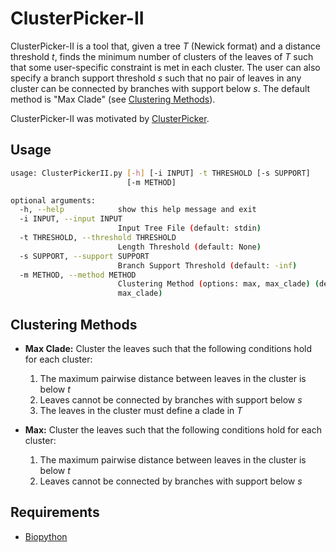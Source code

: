# ClusterPicker-II
ClusterPicker-II is a tool that, given a tree *T* (Newick format) and a distance threshold *t*, finds the minimum number of clusters of the leaves of *T* such that some user-specific constraint is met in each cluster. The user can also specify a branch support threshold *s* such that no pair of leaves in any cluster can be connected by branches with support below *s*. The default method is "Max Clade" (see [Clustering Methods](#clustering-methods)).

ClusterPicker-II was motivated by [ClusterPicker](https://github.com/emmahodcroft/cluster-picker-and-cluster-matcher).

## Usage
```bash
usage: ClusterPickerII.py [-h] [-i INPUT] -t THRESHOLD [-s SUPPORT]
                          [-m METHOD]

optional arguments:
  -h, --help            show this help message and exit
  -i INPUT, --input INPUT
                        Input Tree File (default: stdin)
  -t THRESHOLD, --threshold THRESHOLD
                        Length Threshold (default: None)
  -s SUPPORT, --support SUPPORT
                        Branch Support Threshold (default: -inf)
  -m METHOD, --method METHOD
                        Clustering Method (options: max, max_clade) (default:
                        max_clade)
```

## Clustering Methods
* **Max Clade:** Cluster the leaves such that the following conditions hold for each cluster:
    1. The maximum pairwise distance between leaves in the cluster is below *t*
    2. Leaves cannot be connected by branches with support below *s*
    3. The leaves in the cluster must define a clade in *T*

* **Max:** Cluster the leaves such that the following conditions hold for each cluster:
    1. The maximum pairwise distance between leaves in the cluster is below *t*
    2. Leaves cannot be connected by branches with support below *s*

## Requirements
* [Biopython](http://biopython.org/)
